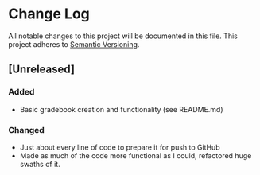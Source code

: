 # Change Log
All notable changes to this project will be documented in this file.
This project adheres to [Semantic Versioning](http://semver.org/).

## [Unreleased]
### Added
- Basic gradebook creation and functionality (see README.md)

### Changed
- Just about every line of code to prepare it for push to GitHub
- Made as much of the code more functional as I could, refactored huge swaths of it.